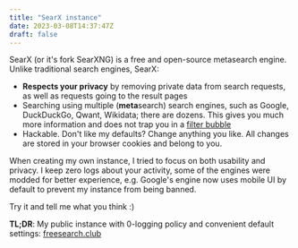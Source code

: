```yaml
---
title: "SearX instance"
date: 2023-03-08T14:37:47Z
draft: false
---
```


SearX (or it's fork SearXNG) is a free and open-source metasearch engine. Unlike traditional search engines, SearX:

- **Respects your privacy** by removing private data from search requests, as well as requests going to the result pages
- Searching using multiple (**meta**search) search engines, such as Google, DuckDuckGo, Qwant, Wikidata; there are dozens. This gives you much more information and does not trap you in a [filter bubble](https://en.wikipedia.org/wiki/Filter_bubble)
- Hackable. Don't like my defaults? Change anything you like. All changes are stored in your browser cookies and belong to you. 

When creating my own instance, I tried to focus on both usability and privacy. I keep zero logs about your activity, some of the engines were modded for better experience, e.g. Google's engine now uses mobile UI by default to prevent my instance from being banned. 

Try it and tell me what you think :)


**TL;DR**: My public instance with 0-logging policy and convenient default settings:
[freesearch.club](https://freesearch.club)